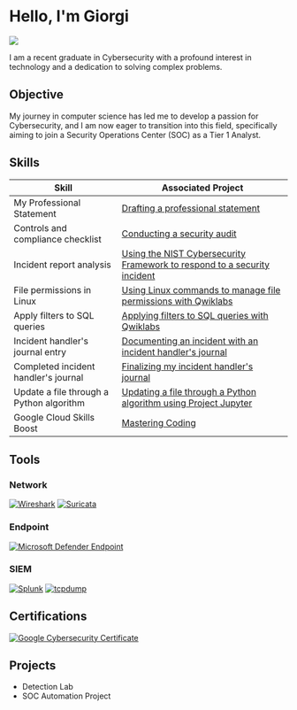 # Hello, I'm Giorgi
<a href="https://www.linkedin.com/in/giorgiliparteliani/"><img src="https://img.shields.io/badge/-LinkedIn-0072b1?&style=for-the-badge&logo=linkedin&logoColor=white" /></a>

I am a recent graduate in Cybersecurity with a profound interest in technology and a dedication to solving complex problems.

## Objective

My journey in computer science has led me to develop a passion for Cybersecurity, and I am now eager to transition into this field, specifically aiming to join a Security Operations Center (SOC) as a Tier 1 Analyst.

## Skills

| Skill                                         | Associated Project         |
|-----------------------------------------------|----------------------------|
| My Professional Statement                     | <a href="https://drive.google.com/file/d/1fEXqz1WVOBLalR_3JfHUtv694ou5CIm5/view?usp=drive_link">Drafting a professional statement </a>|
| Controls and compliance checklist             | <a href="https://drive.google.com/file/d/1LPTha3-SEpAoxu3mA7Hkb65yuFaiodcg/view?usp=drive_link">Conducting a security audit</a>|
| Incident report analysis                      | <a href="https://drive.google.com/file/d/1bqCy4WR24qCeGVDB_rdjDi6eQBSXGlgo/view?usp=drive_link">Using the NIST Cybersecurity Framework to respond to a security incident</a>|
| File permissions in Linux                     | <a href="https://drive.google.com/file/d/1QvCw5bnR58U8kyazPS29mwZWLppI-hZ6/view?usp=drive_link">Using Linux commands to manage file permissions with Qwiklabs</a>|                    
| Apply filters to SQL queries                  | <a href="https://drive.google.com/file/d/1MPnl7SqGC5GLNuLGUO1BmnL-_vhxtaH6/view?usp=drive_link">Applying filters to SQL queries with Qwiklabs</a>
| Incident handler's journal entry              | <a href="https://drive.google.com/file/d/15PirBdJ-EYEntr2zviQAZmlzJwv9RLXi/view?usp=drive_link">Documenting an incident with an incident handler's journal</a>
| Completed incident handler's journal          | <a href="https://drive.google.com/file/d/16ETh5n25vx2huQK4zB_qdyCMI4LYRI_k/view?usp=drive_link">Finalizing my incident handler's journal</a>
| Update a file through a Python algorithm      | <a href="https://drive.google.com/file/d/1YwhLSIbI-ISfmCpFWTRRxIfUnuVZ8f-t/view?usp=drive_link">Updating a file through a Python algorithm using Project Jupyter</a>
| Google Cloud Skills Boost                     | <a href="https://www.cloudskillsboost.google/public_profiles/e556cb1e-f278-4f64-abcd-7cce4103591f">Mastering Coding</a>

## Tools

### Network

[![Wireshark](https://img.shields.io/badge/-Wireshark-1679A7?&style=for-the-badge&logo=Wireshark&logoColor=white)](https://www.wireshark.org/)
[![Suricata](https://img.shields.io/badge/-Suricata-1679A7?&style=for-the-badge&logo=Suricata&logoColor=white)](https://suricata.io//)

### Endpoint

[![Microsoft Defender Endpoint](https://img.shields.io/badge/-Microsoft%20Defender%20Endpoint-1679A7?&style=for-the-badge&logo=Microsoft&logoColor=white)](https://www.microsoft.com/en-us/microsoft-365/compare-microsoft-365-enterprise-plans?activetab=pivot:overviewtab)

### SIEM

[![Splunk](https://img.shields.io/badge/-Splunk-1679A7?&style=for-the-badge&logo=Splunk&logoColor=white)](https://www.splunk.com/)
[![tcpdump](https://img.shields.io/badge/-tcpdump-1679A7?&style=for-the-badge&logo=Suricata&logoColor=white)](https://www.tcpdump.org/)

## Certifications

[![Google Cybersecurity Certificate](https://img.shields.io/badge/-Google%20Cybersecurity%20Certificate-000080?&style=for-the-badge&logoColor=white)](https://www.credly.com/badges/9644514f-88cf-43af-904a-639fb7d030bb/public_url)

## Projects
- Detection Lab
- SOC Automation Project

